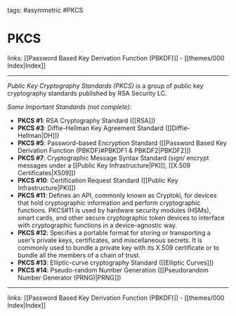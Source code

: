 tags: #asymmetric #PKCS

# PKCS

links: [[Password Based Key Derivation Function (PBKDF)]] - [[themes/000 Index|Index]]

---

*Public Key Cryptography Standards (PKCS)* is a group of public key cryptography standards published by RSA Security LC.

*Some Important Standards (not complete):*

- **PKCS #1**: RSA Cryptography Standard ([[RSA]])
- **PKCS #3**: Diffie-Hellman Key Agreement Standard ([[Diffie-Hellman|DH]])
- **PKCS #5**: Password-based Encryption Standard ([[Password Based Key Derivation Function (PBKDF)#PBKDF1 & PBKDF2|PBKDF2]])
- **PKCS #7**: Cryptographic Message Syntax Standard (sign/ encrypt messages under a [[Public Key Infrastructure|PKI]], [[X.509 Certificates|X509]]) 
- **PKCS #10**: Certification Request Standard ([[Public Key Infrastructure|PKI]])
- **PKCS #11**: Defines an API, commonly known as Cryptoki, for devices that hold cryptographic information and perform cryptographic functions. PKCS#11 is used by hardware security modules (HSMs), smart cards, and other secure cryptographic token devices to interface with cryptographic functions in a device-agnostic way.
- **PKCS #12**: Specifies a portable format for storing or transporting a user’s private keys, certificates, and miscellaneous secrets. It is commonly used to bundle a private key with its X.509 certificate or to bundle all the members of a chain of trust.
- **PKCS #13**: Elliptic-curve cryptography Standard ([[Elliptic Curves]])
- **PKCS #14**: Pseudo-random Number Generation ([[Pseudorandom Number Generator (PRNG)|PRNG]])

---
links: [[Password Based Key Derivation Function (PBKDF)]] - [[themes/000 Index|Index]]